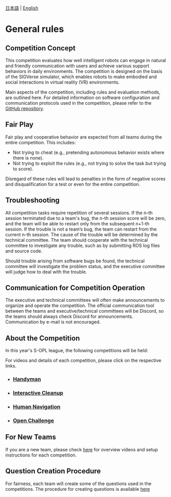 [日本語](./gr_ja.md) | [English](./gr_en.md)

# General rules

## Competition Concept

This competition evaluates how well intelligent robots can engage in natural and friendly communication with users and achieve various support behaviors in daily environments. The competition is designed on the basis of the SIGVerse simulator, which enables robots to make embodied and social interactions in virtual reality (VR) environments. 

Main aspects of the competition, including rules and evaluation methods, are outlined here. For detailed information on software configuration and communication protocols used in the competition, please refer to the [GitHub repository](https://github.com/RoboCupatHomeSim).

## Fair Play

Fair play and cooperative behavior are expected from all teams during the entire competition. This includes:
- Not trying to cheat (e.g., pretending autonomous behavior exists where there is none).
- Not trying to exploit the rules (e.g., not trying to solve the task but trying to score).

Disregard of these rules will lead to penalties in the form of negative scores and disqualification for a test or even for the entire competition.

## Troubleshooting

All competition tasks require repetition of several sessions. If the n-th session terminated due to a team's bug, the n-th session score will be zero, and the team will be able to restart only from the subsequent n+1-th session. If the trouble is not a team’s bug, the team can restart from the current n-th session. The cause of the trouble will be determined by the technical committee. The team should cooperate with the technical committee to investigate any trouble, such as by submitting ROS log files and source code.

Should trouble arising from software bugs be found, the technical committee will investigate the problem status, and the executive committee will judge how to deal with the trouble.

## Communication for Competition Operation

The executive and technical committees will often make announcements to organize and operate the competition. The official communication tool between the teams and executive/technical committees will be Discord, so the teams should always check Discord for announcements. Communication by e-mail is not encouraged.

## About the Competition
In this year's S-OPL league, the following competitions will be held:

For videos and details of each competition, please click on the respective links.
- ### [Handyman](./hm_en.md)
- ### [Interactive Cleanup](./ic_en.md)
- ### [Human Navigation](./hn_en.md)
- ### [Open Challenge](./tc_en.md)

## For New Teams
If you are a new team, please check [here](./new_team_en.md) for overview videos and setup instructions for each competition.

## Question Creation Procedure
For fairness, each team will create some of the questions used in the competitions.
The procedure for creating questions is available [here](./new_team_en.md)

